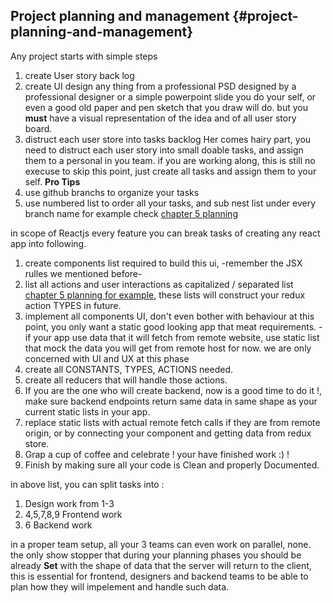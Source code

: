 ## Project planning and management {#project-planning-and-management}

Any project starts with simple steps

1. create User story back log
2. create UI design
any thing from a professional PSD designed by a professional designer
or a simple powerpoint slide you do your self, or even a good old paper and pen sketch that you draw will do.
but you **must** have a visual representation of the idea and of all user story board.
3. distruct each user store into tasks backlog
Her comes hairy part, you need to distruct each user story into small doable tasks, and assign them to a personal in you team.
if you are working along, this is still no execuse to skip this point, just create all tasks and assign them to your self.
**Pro Tips** 
  1. use github branchs to organize your tasks
  2. use numbered list to order all your tasks, and sub nest list under every branch name for example check [chapter 5 planning](chapter_5/plan_our_app_and_features)

in scope of Reactjs every feature you can break tasks of creating any react app into following.

1. create components list required to build this ui, -remember the JSX rulles we mentioned before-
2. list all actions and user interactions as capitalized / separated list [chapter 5 planning for example](chapter_5/plan_our_app_and_features), these lists will construct your redux action TYPES in future.
3. implement all components UI, don't even bother with behaviour at this point, you only want a static good looking app that meat requirements. -if your app use data that it will fetch from remote website, use static list that mock the data you will get from remote host for now. we are only concerned with UI and UX at this phase
4. create all CONSTANTS, TYPES, ACTIONS needed.
5. create all reducers that will handle those actions.
6. If you are the one who will create backend, now is a good time to do it !, make sure backend endpoints return same data in same shape as your current static lists in your app.
7. replace static lists with actual remote fetch calls if they are from remote origin, or by connecting your component and getting data from redux store.
8. Grap a cup of coffee and celebrate ! your have finished work :) !
9. Finish by making sure all your code is Clean and properly Documented.

in above list, you can split tasks into :
1. Design work from 1-3
2. 4,5,7,8,9 Frontend work
2. 6 Backend work

in a proper team setup, all your 3 teams can even work on parallel, none. the only show stopper that during your planning phases you should be already **Set** with the shape of data that the server will return to the client, this is essential for frontend, designers and backend teams to be able to plan how they will impelement and handle such data.